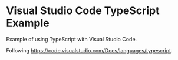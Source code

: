 # Visual Studio Code TypeScript Example
Example of using TypeScript with Visual Studio Code.

Following https://code.visualstudio.com/Docs/languages/typescript.
